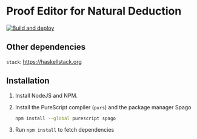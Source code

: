 # Proof Editor for Natural Deduction

[![Build and deploy](https://github.com/datx02-21-16/datx02/actions/workflows/build.yml/badge.svg)](https://github.com/datx02-21-16/datx02/actions/workflows/build.yml)

## Other dependencies

`stack`: https://haskellstack.org

## Installation

1. Install NodeJS and NPM.
2. Install the PureScript compiler (`purs`) and the package manager Spago

   ```sh
   npm install --global purescript spago
   ```

3. Run `npm install` to fetch dependencies
